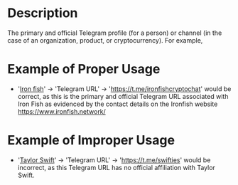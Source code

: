 # Description
The primary and official Telegram profile (for a person) or channel (in the case of an organization, product, or cryptocurrency). For example, 

# Example of Proper Usage
* '[Iron fish](https://golden.com/wiki/Iron_Fish-BWPB8GD)' -> 'Telegram URL' -> 'https://t.me/ironfishcryptochat' would be correct, as this is the primary and official Telegram URL associated with Iron Fish as evidenced by the contact details on the Ironfish website https://www.ironfish.network/

# Example of Improper Usage
* '[Taylor Swift](https://golden.com/wiki/Taylor_Swift-VKZ3DY5)' -> 'Telegram URL' -> 'https://t.me/swifties' would be incorrect, as this Telegram URL has no official affiliation with Taylor Swift.